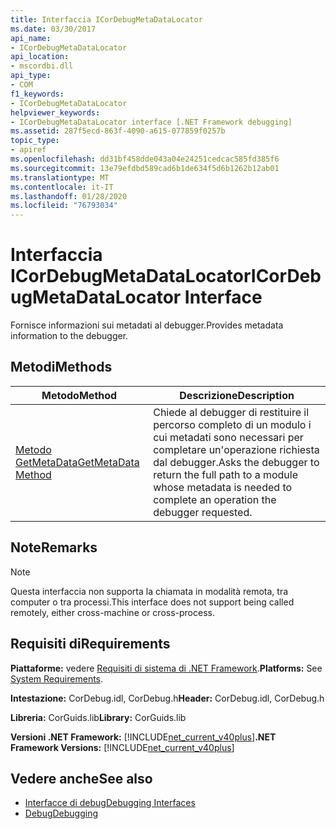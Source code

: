 ```yaml
---
title: Interfaccia ICorDebugMetaDataLocator
ms.date: 03/30/2017
api_name:
- ICorDebugMetaDataLocator
api_location:
- mscordbi.dll
api_type:
- COM
f1_keywords:
- ICorDebugMetaDataLocator
helpviewer_keywords:
- ICorDebugMetaDataLocator interface [.NET Framework debugging]
ms.assetid: 287f5ecd-863f-4090-a615-077859f0257b
topic_type:
- apiref
ms.openlocfilehash: dd31bf458dde043a04e24251cedcac585fd385f6
ms.sourcegitcommit: 13e79efdbd589cad6b1de634f5d6b1262b12ab01
ms.translationtype: MT
ms.contentlocale: it-IT
ms.lasthandoff: 01/28/2020
ms.locfileid: "76793034"
---
```

# <a name="icordebugmetadatalocator-interface"></a><span data-ttu-id="fc624-102">Interfaccia ICorDebugMetaDataLocator</span><span class="sxs-lookup"><span data-stu-id="fc624-102">ICorDebugMetaDataLocator Interface</span></span>
<span data-ttu-id="fc624-103">Fornisce informazioni sui metadati al debugger.</span><span class="sxs-lookup"><span data-stu-id="fc624-103">Provides metadata information to the debugger.</span></span>  
  
## <a name="methods"></a><span data-ttu-id="fc624-104">Metodi</span><span class="sxs-lookup"><span data-stu-id="fc624-104">Methods</span></span>  
  
|<span data-ttu-id="fc624-105">Metodo</span><span class="sxs-lookup"><span data-stu-id="fc624-105">Method</span></span>|<span data-ttu-id="fc624-106">Descrizione</span><span class="sxs-lookup"><span data-stu-id="fc624-106">Description</span></span>|  
|------------|-----------------|  
|[<span data-ttu-id="fc624-107">Metodo GetMetaData</span><span class="sxs-lookup"><span data-stu-id="fc624-107">GetMetaData Method</span></span>](icordebugmetadatalocator-getmetadata-method.md)|<span data-ttu-id="fc624-108">Chiede al debugger di restituire il percorso completo di un modulo i cui metadati sono necessari per completare un'operazione richiesta dal debugger.</span><span class="sxs-lookup"><span data-stu-id="fc624-108">Asks the debugger to return the full path to a module whose metadata is needed to complete an operation the debugger requested.</span></span>|  
  
## <a name="remarks"></a><span data-ttu-id="fc624-109">Note</span><span class="sxs-lookup"><span data-stu-id="fc624-109">Remarks</span></span>  
  
> [!NOTE]
> <span data-ttu-id="fc624-110">Questa interfaccia non supporta la chiamata in modalità remota, tra computer o tra processi.</span><span class="sxs-lookup"><span data-stu-id="fc624-110">This interface does not support being called remotely, either cross-machine or cross-process.</span></span>  
  
## <a name="requirements"></a><span data-ttu-id="fc624-111">Requisiti di</span><span class="sxs-lookup"><span data-stu-id="fc624-111">Requirements</span></span>  
 <span data-ttu-id="fc624-112">**Piattaforme:** vedere [Requisiti di sistema di .NET Framework](../../../../docs/framework/get-started/system-requirements.md).</span><span class="sxs-lookup"><span data-stu-id="fc624-112">**Platforms:** See [System Requirements](../../../../docs/framework/get-started/system-requirements.md).</span></span>  
  
 <span data-ttu-id="fc624-113">**Intestazione:** CorDebug.idl, CorDebug.h</span><span class="sxs-lookup"><span data-stu-id="fc624-113">**Header:** CorDebug.idl, CorDebug.h</span></span>  
  
 <span data-ttu-id="fc624-114">**Libreria:** CorGuids.lib</span><span class="sxs-lookup"><span data-stu-id="fc624-114">**Library:** CorGuids.lib</span></span>  
  
 <span data-ttu-id="fc624-115">**Versioni .NET Framework:** [!INCLUDE[net_current_v40plus](../../../../includes/net-current-v40plus-md.md)]</span><span class="sxs-lookup"><span data-stu-id="fc624-115">**.NET Framework Versions:** [!INCLUDE[net_current_v40plus](../../../../includes/net-current-v40plus-md.md)]</span></span>  
  
## <a name="see-also"></a><span data-ttu-id="fc624-116">Vedere anche</span><span class="sxs-lookup"><span data-stu-id="fc624-116">See also</span></span>

- [<span data-ttu-id="fc624-117">Interfacce di debug</span><span class="sxs-lookup"><span data-stu-id="fc624-117">Debugging Interfaces</span></span>](debugging-interfaces.md)
- [<span data-ttu-id="fc624-118">Debug</span><span class="sxs-lookup"><span data-stu-id="fc624-118">Debugging</span></span>](index.md)
